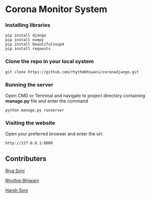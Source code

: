 # Corona Monitor System

### Installing libraries
```
pip install django
pip install numpy
pip install beautifulsoup4
pip install requests
```

### Clone the repo in your local system
```
git clone https://github.com/rhythmbhiwani/coronadjango.git
```

### Running the server
Open CMD or Terminal and navigate to project directory containing **manage.py** file and enter the command
```
python manage.py runserver
```

### Visiting the website
Open your preferred browser and enter the url:
```
http://127.0.0.1:8000
```

## Contributers

[Riya Soni](https://www.linkedin.com/in/riya-soni-3bb5111a0/)

[Rhythm Bhiwani](https://www.linkedin.com/in/rhythm-bhiwani/)

[Harsh Soni](https://github.com/24Cipher)

